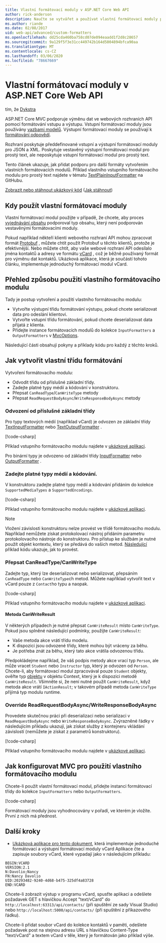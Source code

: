 ```yaml
---
title: Vlastní formátovací moduly v ASP.NET Core Web API
author: rick-anderson
description: Naučte se vytvářet a používat vlastní formátovací moduly pro webová rozhraní API v ASP.NET Core.
ms.author: riande
ms.date: 02/08/2017
uid: web-api/advanced/custom-formatters
ms.openlocfilehash: dd25cda460ba758cd07de094eaadd1f2d8c28657
ms.sourcegitcommit: 9a129f5f3e31cc449742b164d5004894bfca90aa
ms.translationtype: MT
ms.contentlocale: cs-CZ
ms.lasthandoff: 03/06/2020
ms.locfileid: "78667669"
---
```

# <a name="custom-formatters-in-aspnet-core-web-api"></a>Vlastní formátovací moduly v ASP.NET Core Web API

tím, že [Dykstra](https://github.com/tdykstra)

ASP.NET Core MVC podporuje výměnu dat ve webových rozhraních API pomocí formátování vstupu a výstupu. Vstupní formátovací moduly jsou používány [vazbami modelů](xref:mvc/models/model-binding). Výstupní formátovací moduly se používají k [formátování odpovědí](xref:web-api/advanced/formatting).

Rozhraní poskytuje předdefinované vstupní a výstupní formátovací moduly pro JSON a XML. Poskytuje vestavěný výstupní formátovací modul pro prostý text, ale neposkytuje vstupní formátovací modul pro prostý text.

Tento článek ukazuje, jak přidat podporu pro další formáty vytvořením vlastních formátovacích modulů. Příklad vlastního vstupního formátovacího modulu pro prostý text najdete v tématu [TextPlainInputFormatter](https://github.com/aspnet/Entropy/blob/master/samples/Mvc.Formatters/TextPlainInputFormatter.cs) na GitHubu.

[Zobrazit nebo stáhnout ukázkový kód](https://github.com/dotnet/AspNetCore.Docs/tree/master/aspnetcore/web-api/advanced/custom-formatters/sample) ([Jak stáhnout](xref:index#how-to-download-a-sample))

## <a name="when-to-use-custom-formatters"></a>Kdy použít vlastní formátovací moduly

Vlastní formátovací modul použijte v případě, že chcete, aby proces [vyjednávání obsahu](xref:web-api/advanced/formatting#content-negotiation) podporoval typ obsahu, který není podporován vestavěnými formátovacími moduly.

Pokud například někteří klienti webového rozhraní API mohou zpracovat formát [Protobuf](https://github.com/google/protobuf) , můžete chtít použít Protobuf u těchto klientů, protože je efektivnější. Nebo můžete chtít, aby vaše webové rozhraní API odesílalo jména kontaktů a adresy ve formátu [vCard](https://wikipedia.org/wiki/VCard) , což je běžně používaný formát pro výměnu dat kontaktů. Ukázková aplikace, která je součástí tohoto článku, implementuje jednoduchý formátovací modul vCard.

## <a name="overview-of-how-to-use-a-custom-formatter"></a>Přehled způsobu použití vlastního formátovacího modulu

Tady je postup vytvoření a použití vlastního formátovacího modulu:

* Vytvořte výstupní třídu formátování výstupu, pokud chcete serializovat data pro odeslání klientovi.
* Vytvořte vstupní třídu formátování, pokud chcete deserializovat data přijatá z klienta.
* Přidejte instance formátovacích modulů do kolekce `InputFormatters` a `OutputFormatters` v [MvcOptions](/dotnet/api/microsoft.aspnetcore.mvc.mvcoptions).

Následující části obsahují pokyny a příklady kódu pro každý z těchto kroků.

## <a name="how-to-create-a-custom-formatter-class"></a>Jak vytvořit vlastní třídu formátování

Vytvoření formátovacího modulu:

* Odvodit třídu od příslušné základní třídy.
* Zadejte platné typy médií a kódování v konstruktoru.
* Přepsat `CanReadType`/`CanWriteType` metody
* Přepsat `ReadRequestBodyAsync`/`WriteResponseBodyAsync` metody
  
### <a name="derive-from-the-appropriate-base-class"></a>Odvození od příslušné základní třídy

Pro typy textových médií (například vCard) je odvozen ze základní třídy [TextInputFormatter](/dotnet/api/microsoft.aspnetcore.mvc.formatters.textinputformatter) nebo [TextOutputFormatter](/dotnet/api/microsoft.aspnetcore.mvc.formatters.textoutputformatter) .

[!code-csharp[](custom-formatters/sample/Formatters/VcardOutputFormatter.cs?name=classdef)]

Příklad vstupního formátovacího modulu najdete v [ukázkové aplikaci](https://github.com/dotnet/AspNetCore.Docs/tree/master/aspnetcore/web-api/advanced/custom-formatters/sample).

Pro binární typy je odvozeno od základní třídy [InputFormatter](/dotnet/api/microsoft.aspnetcore.mvc.formatters.inputformatter) nebo [OutputFormatter](/dotnet/api/microsoft.aspnetcore.mvc.formatters.outputformatter) .

### <a name="specify-valid-media-types-and-encodings"></a>Zadejte platné typy médií a kódování.

V konstruktoru zadejte platné typy médií a kódování přidáním do kolekce `SupportedMediaTypes` a `SupportedEncodings`.

[!code-csharp[](custom-formatters/sample/Formatters/VcardOutputFormatter.cs?name=ctor&highlight=3,5-6)]

Příklad vstupního formátovacího modulu najdete v [ukázkové aplikaci](https://github.com/dotnet/AspNetCore.Docs/tree/master/aspnetcore/web-api/advanced/custom-formatters/sample).

> [!NOTE]
> Vložení závislosti konstruktoru nelze provést ve třídě formátovacího modulu. Například nemůžete získat protokolovací nástroj přidáním parametru protokolovacího nástroje do konstruktoru. Pro přístup ke službám je nutné použít objekt kontextu, který se předává do vašich metod. [Následující](#read-write) příklad kódu ukazuje, jak to provést.

### <a name="override-canreadtypecanwritetype"></a>Přepsat CanReadType/CanWriteType

Zadejte typ, který lze deserializovat nebo serializovat, přepsáním `CanReadType` nebo `CanWriteType`ch metod. Můžete například vytvořit text v vCard pouze z `Contact`ho typu a naopak.

[!code-csharp[](custom-formatters/sample/Formatters/VcardOutputFormatter.cs?name=canwritetype)]

Příklad vstupního formátovacího modulu najdete v [ukázkové aplikaci](https://github.com/dotnet/AspNetCore.Docs/tree/master/aspnetcore/web-api/advanced/custom-formatters/sample).

#### <a name="the-canwriteresult-method"></a>Metoda CanWriteResult

V některých případech je nutné přepsat `CanWriteResult` místo `CanWriteType`. Pokud jsou splněné následující podmínky, použijte `CanWriteResult`:

* Vaše metoda akce vrátí třídu modelu.
* K dispozici jsou odvozené třídy, které mohou být vráceny za běhu.
* Je potřeba znát za běhu, který tato akce vrátila odvozenou třídu.

Předpokládejme například, že váš podpis metody akce vrací typ `Person`, ale může vracet `Student` nebo `Instructor` typ, který je odvozen od `Person`. Chcete-li, aby formátovací modul zpracovával pouze `Student` objekty, ověřte typ [objektu](/dotnet/api/microsoft.aspnetcore.mvc.formatters.outputformattercanwritecontext.object#Microsoft_AspNetCore_Mvc_Formatters_OutputFormatterCanWriteContext_Object) v objektu Context, který je k dispozici metodě `CanWriteResult`. Všimněte si, že není nutné použít `CanWriteResult`, když metoda akce vrátí `IActionResult`; v takovém případě metoda `CanWriteType` přijímá typ modulu runtime.

<a id="read-write"></a>

### <a name="override-readrequestbodyasyncwriteresponsebodyasync"></a>Override ReadRequestBodyAsync/WriteResponseBodyAsync

Provedete skutečnou práci při deserializaci nebo serializaci v `ReadRequestBodyAsync` nebo `WriteResponseBodyAsync`. Zvýrazněné řádky v následujícím příkladu ukazují, jak získat služby z kontejneru vkládání závislostí (nemůžete je získat z parametrů konstruktoru).

[!code-csharp[](custom-formatters/sample/Formatters/VcardOutputFormatter.cs?name=writeresponse&highlight=3-4)]

Příklad vstupního formátovacího modulu najdete v [ukázkové aplikaci](https://github.com/dotnet/AspNetCore.Docs/tree/master/aspnetcore/web-api/advanced/custom-formatters/sample).

## <a name="how-to-configure-mvc-to-use-a-custom-formatter"></a>Jak konfigurovat MVC pro použití vlastního formátovacího modulu

Chcete-li použít vlastní formátovací modul, přidejte instanci formátovací třídy do kolekce `InputFormatters` nebo `OutputFormatters`.

[!code-csharp[](custom-formatters/sample/Startup.cs?name=mvcoptions&highlight=3-4)]

Formátovací moduly jsou vyhodnocovány v pořadí, ve kterém je vložíte. První z nich má přednost.

## <a name="next-steps"></a>Další kroky

* [Ukázková aplikace pro tento dokument](https://github.com/dotnet/AspNetCore.Docs/tree/master/aspnetcore/web-api/advanced/custom-formatters/sample), která implementuje jednoduché formátovací a výstupní formátovací moduly vCard Aplikace čte a zapisuje soubory vCard, které vypadají jako v následujícím příkladu:

```
BEGIN:VCARD
VERSION:2.1
N:Davolio;Nancy
FN:Nancy Davolio
UID:20293482-9240-4d68-b475-325df4a83728
END:VCARD
```

Chcete-li zobrazit výstup v programu vCard, spusťte aplikaci a odešlete požadavek GET s hlavičkou Accept "text/vCard" do `http://localhost:63313/api/contacts/` (při spuštění ze sady Visual Studio) nebo `http://localhost:5000/api/contacts/` (při spuštění z příkazového řádku).

Chcete-li přidat soubor vCard do kolekce kontaktů v paměti, odešlete požadavek post na stejnou adresu URL s hlavičkou Content-Type "text/vCard" a textem vCard v těle, který je formátován jako příklad výše.
